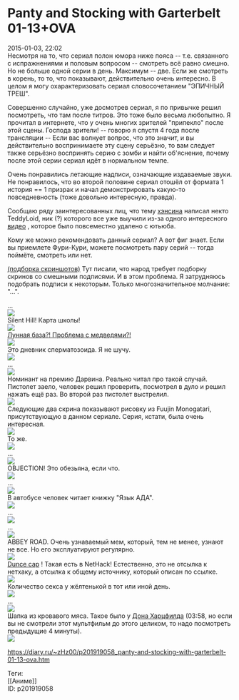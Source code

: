Panty and Stocking with Garterbelt 01-13+OVA
=============================================

   
 2015-01-03, 22:02   
  Несмотря на то, что сериал полон юмора ниже пояса -- т.е. связанного с испражнениями и половым вопросом -- смотреть всё равно смешно. Но не больше одной серии в день. Максимум -- две. Если же смотреть в корень, то то, что показывают, действительно очень интересно. В целом я могу охарактеризовать сериал словосочетанием "ЭПИЧНЫЙ ТРЕШ".   
   
 Совершенно случайно, уже досмотрев сериал, я по привычке решил посмотреть, что там после титров. Это тоже было весьма любопытно. Я прочитал в интернете, что у очень многих зрителей "припекло" после этой сцены. Господа зрители! -- говорю я спустя 4 года после трансляции -- Если вас волнует вопрос, что это значит, и вы действительно воспринимаете эту сцену серьёзно, то вам следует также серьёзно воспринять серию с зомби и найти об'яснение, почему после этой серии сериал идёт в нормальном темпе.   
   
 Очень понравились летающие надписи, означающие издаваемые звуки. Не понравилось, что во второй половине сериал отошёл от формата 1 история == 1 призрак и начал демонстрировать какую-то повседневность (тоже довольно интересную, правда).   
   
 Сообщаю ряду заинтересованных лиц, что тему  [хэнсина](https://www.youtube.com/watch?v=Lw0sAKVaB0w)  написал некто TeddyLoid, ник (?) которого все уже выучили из-за одного интересного  [видео](https://vimeo.com/114075575)  , которое было повсеместно удалено с ютьюба.   
   
 Кому же можно рекомендовать данный сериал? А вот фиг знает. Если вы приемлете Фури-Кури, можете посмотреть пару серий -- тогда поймёте, смотреть или нет.   
   
  [(подборка скриншотов)](https://zHz00.diary.ru/p201919058.htm?index=1#linkmore201919058m1)    Тут писали, что народ требует подборку скринов со смешными подписями. И в этом проблема. Я затрудняюсь подобрать подписи к некоторым. Только многозначительное молчание: "...".   
    
 ...   
  [![](http://s49.radikal.ru/i125/1501/62/cf76a1c4a5det.jpg)](http://radikal.ru/f/s49.radikal.ru/i125/1501/62/cf76a1c4a5de.png.html)    
 Silent Hill! Карта школы!   
  [![](http://s017.radikal.ru/i438/1501/13/af9f2dbd961ft.jpg)](http://radikal.ru/f/s017.radikal.ru/i438/1501/13/af9f2dbd961f.png.html)    
  [Лунная база?! Проблема с медведями?!](https://www.youtube.com/watch?v=1wLU1m-4wos)    
  [![](http://s017.radikal.ru/i426/1501/60/c944ebad381bt.jpg)](http://radikal.ru/f/s017.radikal.ru/i426/1501/60/c944ebad381b.png.html)    
 Это дневник сперматозоида. Я не шучу.   
  [![](http://s013.radikal.ru/i323/1501/14/fd50f249b9abt.jpg)](http://radikal.ru/f/s013.radikal.ru/i323/1501/14/fd50f249b9ab.png.html)    
 ...   
  [![](http://s019.radikal.ru/i604/1501/b8/410b5d75fe26t.jpg)](http://radikal.ru/f/s019.radikal.ru/i604/1501/b8/410b5d75fe26.png.html)    
 Номинант на премию Дарвина. Реально читал про такой случай. Пистолет заело, человек решил проверить, посмотрел в дуло и решил нажать ещё раз. Во второй раз пистолет выстрелил.   
  [![](http://s020.radikal.ru/i700/1501/1a/7491ee8fb0d6t.jpg)](http://radikal.ru/f/s020.radikal.ru/i700/1501/1a/7491ee8fb0d6.png.html)    
 Следующие два скрина показывают рисовку из Fuujin Monogatari, присутствующую в данном сериале. Серия, кстати, была очень интересная.   
  [![](http://s001.radikal.ru/i196/1501/ca/7d563c868b26t.jpg)](http://radikal.ru/f/s001.radikal.ru/i196/1501/ca/7d563c868b26.png.html)    
 То же.   
  [![](http://s014.radikal.ru/i329/1501/7c/f32afe6e22cft.jpg)](http://radikal.ru/f/s014.radikal.ru/i329/1501/7c/f32afe6e22cf.png.html)    
 ...   
  [![](http://s008.radikal.ru/i304/1501/95/fc0639af2829t.jpg)](http://radikal.ru/f/s008.radikal.ru/i304/1501/95/fc0639af2829.png.html)    
 OBJECTION! Это обезьяна, если что.   
  [![](http://s019.radikal.ru/i644/1501/b9/4dd0c40f5180t.jpg)](http://radikal.ru/f/s019.radikal.ru/i644/1501/b9/4dd0c40f5180.png.html)    
 ...   
  [![](http://s50.radikal.ru/i127/1501/dc/810825774eb1t.jpg)](http://radikal.ru/f/s50.radikal.ru/i127/1501/dc/810825774eb1.png.html)    
 В автобусе человек читает книжку "Язык АДА".   
  [![](http://s012.radikal.ru/i320/1501/0f/9f029c6f394dt.jpg)](http://radikal.ru/f/s012.radikal.ru/i320/1501/0f/9f029c6f394d.png.html)    
 ...   
  [![](http://s017.radikal.ru/i406/1501/d2/b7d4809a2afat.jpg)](http://radikal.ru/f/s017.radikal.ru/i406/1501/d2/b7d4809a2afa.png.html)    
 ...   
  [![](http://s017.radikal.ru/i431/1501/c1/8edd5563e377t.jpg)](http://radikal.ru/f/s017.radikal.ru/i431/1501/c1/8edd5563e377.png.html)    
 ABBEY ROAD. Очень узнаваемый мем, который, тем не менее, узнают не все. Но его эксплуатируют регулярно.   
  [![](http://i077.radikal.ru/1501/f6/8501b16342f6t.jpg)](http://radikal.ru/f/i077.radikal.ru/1501/f6/8501b16342f6.png.html)    
  [Dunce cap](https://nethackwiki.com/mediawiki/index.php?title=Dunce_cap)  ! Такая есть в NetHack! Естественно, это не отсылка к нетхаку, а отсылка к общему источнику, который описан по ссылке.   
  [![](http://s020.radikal.ru/i700/1501/06/af3da4d41e65t.jpg)](http://radikal.ru/f/s020.radikal.ru/i700/1501/06/af3da4d41e65.png.html)    
 Количество секса у жёлтенькой в тот или иной день.   
  [![](http://s42.radikal.ru/i095/1501/7a/8b6e4aa3428dt.jpg)](http://radikal.ru/f/s42.radikal.ru/i095/1501/7a/8b6e4aa3428d.png.html)    
 ...   
  [![](http://s43.radikal.ru/i099/1501/07/fff2d6f994e1t.jpg)](http://radikal.ru/f/s43.radikal.ru/i099/1501/07/fff2d6f994e1.png.html)    
 Шапка из кровавого мяса. Такое было у  [Дона Харцфилда](https://www.youtube.com/watch?v=zFuGQQlYHgM)  (03:58, но если вы не смотрели этот мультфильм до этого целиком, то надо посмотреть предыдущие 4 минуты).   
  [![](http://s015.radikal.ru/i331/1501/5e/bbe65a5c9e86t.jpg)](http://radikal.ru/f/s015.radikal.ru/i331/1501/5e/bbe65a5c9e86.png.html)    
    
     
    
 <https://diary.ru/~zHz00/p201919058_panty-and-stocking-with-garterbelt-01-13-ova.htm>   
   
 Теги:   
 [[Аниме]]   
 ID: p201919058